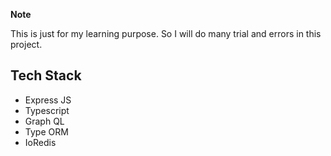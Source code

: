 **Note**

This is just for my learning purpose. So I will do many trial and errors in this project.

## Tech Stack

- Express JS
- Typescript
- Graph QL
- Type ORM
- IoRedis
